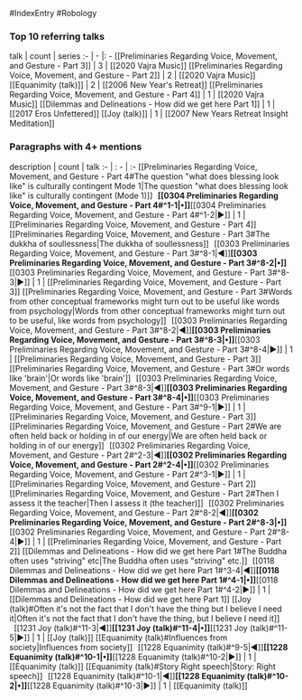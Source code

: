 #IndexEntry #Robology

### Top 10 referring talks
talk | count | series
:- | - |: -
[[Preliminaries Regarding Voice, Movement, and Gesture - Part 3]] | 3 | [[2020 Vajra Music]]
[[Preliminaries Regarding Voice, Movement, and Gesture - Part 2]] | 2 | [[2020 Vajra Music]]
[[Equanimity (talk)]] | 2 | [[2006 New Year's Retreat]]
[[Preliminaries Regarding Voice, Movement, and Gesture - Part 4]] | 1 | [[2020 Vajra Music]]
[[Dilemmas and Delineations - How did we get here Part 1]] | 1 | [[2017 Eros Unfettered]]
[[Joy (talk)]] | 1 | [[2007 New Years Retreat Insight Meditation]]

### Paragraphs with 4+ mentions
description | count | talk
:- | : - | :-
[[Preliminaries Regarding Voice, Movement, and Gesture - Part 4#The question "what does blessing look like" is culturally contingent Mode 1\|The question "what does blessing look like" is culturally contingent (Mode 1)]] &nbsp;&nbsp;**[[0304 Preliminaries Regarding Voice, Movement, and Gesture - Part 4#^1-1\|•]]**[[0304 Preliminaries Regarding Voice, Movement, and Gesture - Part 4#^1-2\|▶]] | 1 | [[Preliminaries Regarding Voice, Movement, and Gesture - Part 4]]
[[Preliminaries Regarding Voice, Movement, and Gesture - Part 3#The dukkha of soullessness\|The dukkha of soullessness]] &nbsp;&nbsp;[[0303 Preliminaries Regarding Voice, Movement, and Gesture - Part 3#^8-1\|◀]]**[[0303 Preliminaries Regarding Voice, Movement, and Gesture - Part 3#^8-2\|•]]**[[0303 Preliminaries Regarding Voice, Movement, and Gesture - Part 3#^8-3\|▶]] | 1 | [[Preliminaries Regarding Voice, Movement, and Gesture - Part 3]]
[[Preliminaries Regarding Voice, Movement, and Gesture - Part 3#Words from other conceptual frameworks might turn out to be useful like words from psychology\|Words from other conceptual frameworks might turn out to be useful, like words from psychology]] &nbsp;&nbsp;[[0303 Preliminaries Regarding Voice, Movement, and Gesture - Part 3#^8-2\|◀]]**[[0303 Preliminaries Regarding Voice, Movement, and Gesture - Part 3#^8-3\|•]]**[[0303 Preliminaries Regarding Voice, Movement, and Gesture - Part 3#^8-4\|▶]] | 1 | [[Preliminaries Regarding Voice, Movement, and Gesture - Part 3]]
[[Preliminaries Regarding Voice, Movement, and Gesture - Part 3#Or words like 'brain'\|Or words like 'brain']] &nbsp;&nbsp;[[0303 Preliminaries Regarding Voice, Movement, and Gesture - Part 3#^8-3\|◀]]**[[0303 Preliminaries Regarding Voice, Movement, and Gesture - Part 3#^8-4\|•]]**[[0303 Preliminaries Regarding Voice, Movement, and Gesture - Part 3#^9-1\|▶]] | 1 | [[Preliminaries Regarding Voice, Movement, and Gesture - Part 3]]
[[Preliminaries Regarding Voice, Movement, and Gesture - Part 2#We are often held back or holding in of our energy\|We are often held back or holding in of our energy]] &nbsp;&nbsp;[[0302 Preliminaries Regarding Voice, Movement, and Gesture - Part 2#^2-3\|◀]]**[[0302 Preliminaries Regarding Voice, Movement, and Gesture - Part 2#^2-4\|•]]**[[0302 Preliminaries Regarding Voice, Movement, and Gesture - Part 2#^3-1\|▶]] | 1 | [[Preliminaries Regarding Voice, Movement, and Gesture - Part 2]]
[[Preliminaries Regarding Voice, Movement, and Gesture - Part 2#Then I assess it the teacher\|Then I assess it (the teacher)]] &nbsp;&nbsp;[[0302 Preliminaries Regarding Voice, Movement, and Gesture - Part 2#^8-2\|◀]]**[[0302 Preliminaries Regarding Voice, Movement, and Gesture - Part 2#^8-3\|•]]**[[0302 Preliminaries Regarding Voice, Movement, and Gesture - Part 2#^8-4\|▶]] | 1 | [[Preliminaries Regarding Voice, Movement, and Gesture - Part 2]]
[[Dilemmas and Delineations - How did we get here Part 1#The Buddha often uses "striving" etc\|The Buddha often uses "striving" etc.]] &nbsp;&nbsp;[[0118 Dilemmas and Delineations - How did we get here Part 1#^3-4\|◀]]**[[0118 Dilemmas and Delineations - How did we get here Part 1#^4-1\|•]]**[[0118 Dilemmas and Delineations - How did we get here Part 1#^4-2\|▶]] | 1 | [[Dilemmas and Delineations - How did we get here Part 1]]
[[Joy (talk)#Often it's not the fact that I don't have the thing but I believe I need it\|Often it's not the fact that I don't have the thing, but I believe I need it]] &nbsp;&nbsp;[[1231 Joy (talk)#^11-3\|◀]]**[[1231 Joy (talk)#^11-4\|•]]**[[1231 Joy (talk)#^11-5\|▶]] | 1 | [[Joy (talk)]]
[[Equanimity (talk)#Influences from society\|Influences from society]] &nbsp;&nbsp;[[1228 Equanimity (talk)#^9-5\|◀]]**[[1228 Equanimity (talk)#^10-1\|•]]**[[1228 Equanimity (talk)#^10-2\|▶]] | 1 | [[Equanimity (talk)]]
[[Equanimity (talk)#Story Right speech\|Story: Right speech]] &nbsp;&nbsp;[[1228 Equanimity (talk)#^10-1\|◀]]**[[1228 Equanimity (talk)#^10-2\|•]]**[[1228 Equanimity (talk)#^10-3\|▶]] | 1 | [[Equanimity (talk)]]

